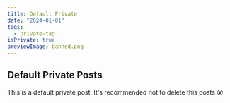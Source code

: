 ```yaml
---
title: Default Private
date: "2024-01-01"
tags:
  - private-tag
isPrivate: true
previewImage: banned.png
---
```


## Default Private Posts

This is a default private post. It's recommended not to delete this posts 😵
